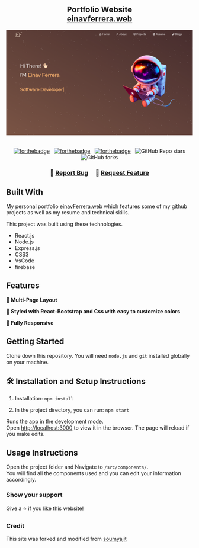 <h2 align="center">
  Portfolio Website<br/>
  <a href="https://einavferrera-portfolio.web.app/" target="_blank">einavferrera.web</a>
</h2>
<div align="center">
  <img alt="Demo" src="./Images/readme-img.png" />
</div>

<br/>

<center>

[![forthebadge](https://forthebadge.com/images/badges/built-with-love.svg)](https://forthebadge.com) &nbsp;
[![forthebadge](https://forthebadge.com/images/badges/made-with-javascript.svg)](https://forthebadge.com) &nbsp;
[![forthebadge](https://forthebadge.com/images/badges/open-source.svg)](https://forthebadge.com) &nbsp;
![GitHub Repo stars](https://img.shields.io/github/stars/EinavFerrera/Portfolio-site?color=red&logo=github&style=for-the-badge)
![GitHub forks](https://img.shields.io/github/forks/EinavFerrera/Portfolio-site?color=red&logo=github&style=for-the-badge)


</center>

<h3 align="center">
    🔹
    <a href="https://github.com/EinavFerrera/Portfolio-site/issues">Report Bug</a> &nbsp; &nbsp;
    🔹
    <a href="https://github.com/EinavFerrera/Portfolio-site/issues">Request Feature</a>
</h3>

## Built With

My personal portfolio <a href="https://einavferrera-portfolio.web.app/" target="_blank">einavFerrera.web</a> which features some of my github projects as well as my resume and technical skills.<br/>

This project was built using these technologies.

- React.js
- Node.js
- Express.js
- CSS3
- VsCode
- firebase

## Features

**📖 Multi-Page Layout**

**🎨 Styled with React-Bootstrap and Css with easy to customize colors**

**📱 Fully Responsive**

## Getting Started

Clone down this repository. You will need `node.js` and `git` installed globally on your machine.

## 🛠 Installation and Setup Instructions

1. Installation: `npm install`

2. In the project directory, you can run: `npm start`

Runs the app in the development mode.\
Open [http://localhost:3000](http://localhost:3000) to view it in the browser.
The page will reload if you make edits.

## Usage Instructions

Open the project folder and Navigate to `/src/components/`. <br/>
You will find all the components used and you can edit your information accordingly.

### Show your support

Give a ⭐ if you like this website!


### Credit

This site was forked and modified from <a href="https://github.com/soumyajit4419/Portfolio" target="_blank">soumyajit</a>

